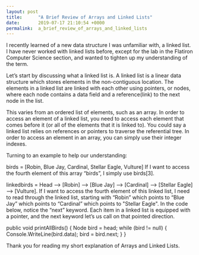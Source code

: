 ```yaml
---
layout: post
title:      "A Brief Review of Arrays and Linked Lists"
date:       2019-07-17 21:10:54 +0000
permalink:  a_brief_review_of_arrays_and_linked_lists
---
```



I recently learned of a new data structure I was unfamiliar with, a linked list. I have never worked with linked lists before, except for the lab in the Flatiron Computer Science section, and wanted to tighten up my understanding of the term.

Let’s start by discussing what a linked list is. A linked list is a linear data structure which stores elements in the non-contiguous location. The elements in a linked list are linked with each other using pointers, or nodes, where each node contains a data field and a reference(link) to the next node in the list.

This varies from an ordered list of elements, such as an array. In order to access an element of a linked list, you need to access each element that comes before it (or all of the elements that it is linked to). You could say a linked list relies on references or pointers to traverse the referential tree. In order to access an element in an array, you can simply use their integer indexes.

Turning to an example to help our understanding:

birds = [Robin, Blue Jay, Cardinal, Stellar Eagle, Vulture] If I want to access the fourth element of this array “birds”, I simply use birds[3].

linkedbirds = Head –> [Robin] –> [Blue Jay] –> [Cardinal] –> [Stellar Eagle] –> [Vulture]. If I want to access the fourth element of this linked list, I need to read through the linked list, starting with “Robin” which points to “Blue Jay” which points to “Cardinal” which points to "Stellar Eagle". In the code below, notice the “next” keyword. Each item in a linked list is equipped with a pointer, and the next keyword let’s us call on that pointed direction.

public void printAllBirds() {
    Node bird = head;
    while (bird != null) 
    {
        Console.WriteLine(bird.data);
        bird = bird.next;
    }
}

Thank you for reading my short explanation of Arrays and Linked Lists.
